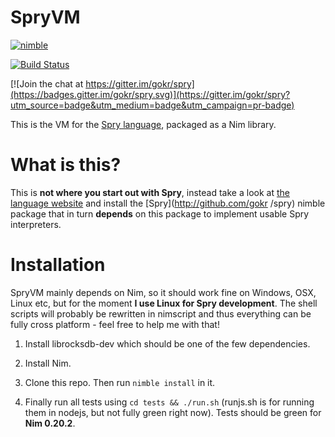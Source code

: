 # SpryVM

[![nimble](https://raw.githubusercontent.com/yglukhov/nimble-tag/master/nimble_js.png)](https://github.com/yglukhov/nimble-tag)

[![Build Status](https://travis-ci.org/gokr/spryvm.svg?branch=master)](https://travis-ci.org/gokr/spryvm)

[![Join the chat at https://gitter.im/gokr/spry](https://badges.gitter.im/gokr/spry.svg)](https://gitter.im/gokr/spry?utm_source=badge&utm_medium=badge&utm_campaign=pr-badge)


This is the VM for the [Spry language](http://sprylang.org), packaged as a Nim library.

# What is this?

This is **not where you start out with Spry**, instead take a look at [the language website](http://sprylang.org) and install the [Spry](http://github.com/gokr /spry) nimble package that in turn **depends** on this package to implement usable Spry interpreters.

# Installation

SpryVM mainly depends on Nim, so it should work fine on Windows, OSX, Linux etc, but
for the moment **I use Linux for Spry development**. The shell scripts will probably be rewritten in nimscript and thus everything can be fully cross platform - feel free to help me with that!

1. Install librocksdb-dev which should be one of the few dependencies.

2. Install Nim.

3. Clone this repo. Then run `nimble install` in it.

4. Finally run all tests using `cd tests && ./run.sh` (runjs.sh is for running them in nodejs, but not fully green right now). Tests should be green for **Nim 0.20.2**.
